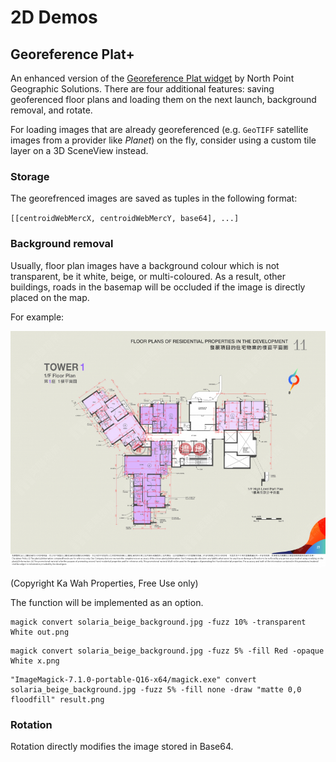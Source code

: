 # 2D Demos

## Georeference Plat+

An enhanced version of the [Georeference Plat widget](https://www.arcgis.com/home/item.html?id=68f3890767a843c0940eb7e9840c5244) by North Point Geographic Solutions. There are four additional features: saving geoferenced floor plans and loading them on the next launch, background removal, <!--skew,--> and rotate.

For loading images that are already georeferenced (e.g. `GeoTIFF` satellite images from a provider like *Planet*) on the fly, consider using a custom tile layer on a 3D SceneView instead.

### Storage
The georefrenced images are saved as tuples in the following format:

`[[centroidWebMercX, centroidWebMercY, base64], ...]`

### Background removal

Usually, floor plan images have a background colour which is not transparent, be it white, beige, or multi-coloured. As a result, other buildings, roads in the basemap will be occluded if the image is directly placed on the map.

For example:

![solaria_beige_background.jpg](test_floor_plans/solaria_beige_background.jpg)

(Copyright Ka Wah Properties, Free Use only)

The function will be implemented as an option.

<!--
<button id="btn_bgRemovals" class="esri-btn">Background removal</button>
-->

```
magick convert solaria_beige_background.jpg -fuzz 10% -transparent White out.png
```

```
magick convert solaria_beige_background.jpg -fuzz 5% -fill Red -opaque White x.png
```

```
"ImageMagick-7.1.0-portable-Q16-x64/magick.exe" convert solaria_beige_background.jpg -fuzz 5% -fill none -draw "matte 0,0 floodfill" result.png
```

<!--https://01.org/node/29971?langredirect=1-->

### Rotation

Rotation directly modifies the image stored in Base64.
